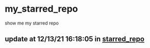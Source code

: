 # my_starred_repo
show me my starred repo

update at 12/13/21 16:18:05 in [starred_repo](./index.html)
---

